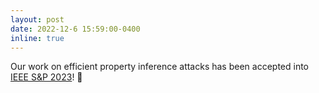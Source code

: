 ```yaml
---
layout: post
date: 2022-12-6 15:59:00-0400
inline: true
---
```


Our work on efficient property inference attacks has been accepted into [IEEE S&P 2023](https://www.ieee-security.org/TC/SP2023/)! 🎉
